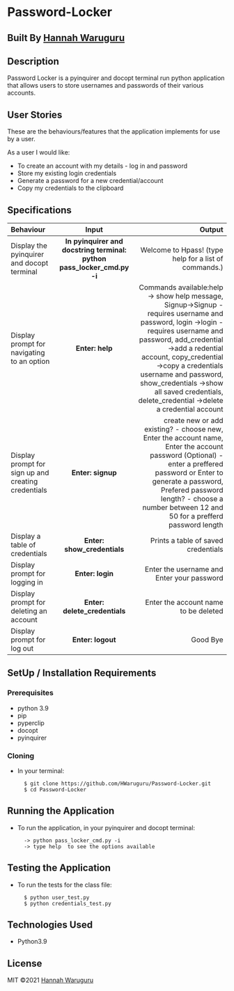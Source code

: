 # Password-Locker

## Built By [Hannah Waruguru](https://github.com/HWaruguru/)

## Description
Password Locker is a pyinquirer and docopt terminal run python application that allows users to store usernames and passwords of their various accounts.

## User Stories
These are the behaviours/features that the application implements for use by a user.

As a user I would like:
* To create an account with my details - log in and password
* Store my existing login credentials
* Generate a password for a new credential/account
* Copy my credentials to the clipboard

## Specifications
| Behaviour | Input | Output |
| :---------------- | :---------------: | ------------------: |
| Display the pyinquirer and docopt terminal | **In pyinquirer and docstring terminal: python pass_locker_cmd.py -i** | Welcome to Hpass! (type help for a list of commands.) |
| Display prompt for navigating to an option | **Enter: help** | Commands available:help -> show help message, Signup->Signup - requires username and password, login ->login - requires username and password, add_credential ->add a redential account, copy_credential ->copy a credentials username and password, show_credentials ->show all saved credentials, delete_credential ->delete a credential account  |
| Display prompt for sign up and creating credentials | **Enter: signup** | create new or add existing? - choose new, Enter the account name, Enter the account password (Optional) - enter a preffered password  or Enter to generate a password,  Prefered password length? - choose a number between 12 and 50 for a prefferd password length |
| Display a table of credentials | **Enter: show_credentials** | Prints a table of saved credentials |
| Display prompt for logging in | **Enter: login** | Enter the username and Enter your password |
| Display prompt for deleting an account | **Enter: delete_credentials** | Enter the account name to be deleted |
| Display prompt for log out | **Enter: logout** | Good Bye |


## SetUp / Installation Requirements
### Prerequisites
* python 3.9
* pip
* pyperclip
* docopt
* pyinquirer

### Cloning
* In your terminal:
        
        $ git clone https://github.com/HWaruguru/Password-Locker.git
        $ cd Password-Locker

## Running the Application
* To run the application, in your pyinquirer and docopt terminal:

        -> python pass_locker_cmd.py -i
        -> type help  to see the options available
        
## Testing the Application
* To run the tests for the class file:

        $ python user_test.py
        $ python credentials_test.py
        
## Technologies Used
* Python3.9

## License
MIT &copy;2021 [Hannah Waruguru](https://github.com/HWaruguru/)

